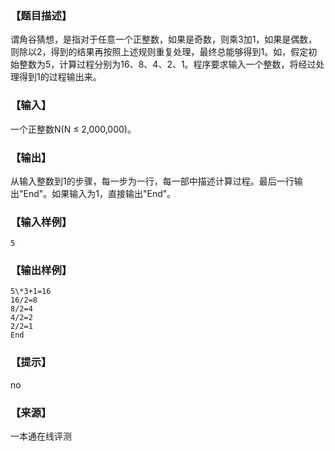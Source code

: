 ### 【题目描述】

谓角谷猜想，是指对于任意一个正整数，如果是奇数，则乘3加1，如果是偶数，则除以2，得到的结果再按照上述规则重复处理，最终总能够得到1。如，假定初始整数为5，计算过程分别为16、8、4、2、1。程序要求输入一个整数，将经过处理得到1的过程输出来。

### 【输入】

一个正整数N(N ≤ 2,000,000)。

### 【输出】

从输入整数到1的步骤，每一步为一行，每一部中描述计算过程。最后一行输出"End"。如果输入为1，直接输出"End"。

### 【输入样例】

```
5
```

### 【输出样例】

```
5\*3+1=16
16/2=8
8/2=4
4/2=2
2/2=1
End

```

### 【提示】

no


 ### 【来源】

 一本通在线评测 